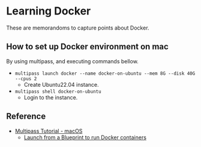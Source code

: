 # Learning Docker
These are memorandoms to capture points about Docker.

## How to set up Docker environment on mac
By using multipass, and executing commands bellow.
- `multipass launch docker --name docker-on-ubuntu --mem 8G --disk 40G --cpus 2`
    - Create Ubuntu22.04 instance.
- `multipass shell docker-on-ubuntu`
    - Login to the instance.

## Reference
- [Multipass Tutorial - macOS](https://multipass.run/docs/mac-tutorial)
    - [Launch from a Blueprint to run Docker containers](https://multipass.run/docs/mac-tutorial#heading--launch-from-a-blueprint-to-run-docker-containers)
